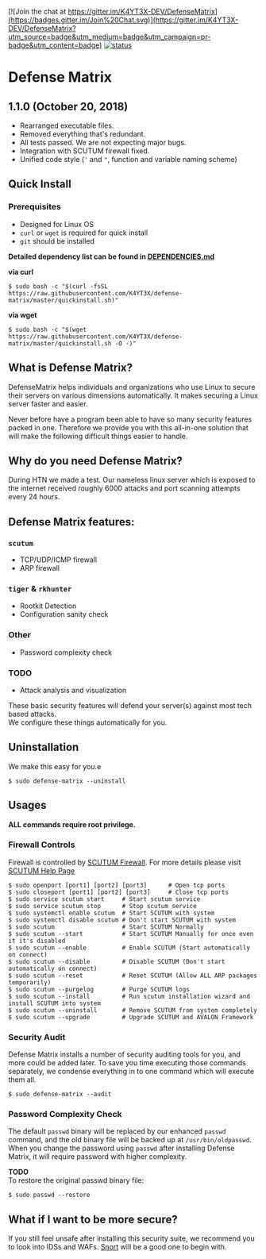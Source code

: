 [![Join the chat at https://gitter.im/K4YT3X-DEV/DefenseMatrix](https://badges.gitter.im/Join%20Chat.svg)](https://gitter.im/K4YT3X-DEV/DefenseMatrix?utm_source=badge&utm_medium=badge&utm_campaign=pr-badge&utm_content=badge)
[![status](https://travis-ci.org/K4YT3X/defense-matrix.svg)](https://travis-ci.org/K4YT3X/DefenseMatrix)

# Defense Matrix

## 1.1.0 (October 20, 2018)

- Rearranged executable files.
- Removed everything that's redundant.
- All tests passed. We are not expecting major bugs.
- Integration with SCUTUM firewall fixed.
- Unified code style (`'` and `"`, function and variable naming scheme)

## Quick Install

### Prerequisites

* Designed for Linux OS
* `curl` or `wget` is required for quick install
* `git` should be installed

**Detailed dependency list can be found in [DEPENDENCIES.md](https://github.com/K4YT3X/defense-matrix/blob/master/DEPENDENCIES.md)**

**via curl**
```
$ sudo bash -c "$(curl -fsSL https://raw.githubusercontent.com/K4YT3X/defense-matrix/master/quickinstall.sh)"
```

**via wget**
```
$ sudo bash -c "$(wget https://raw.githubusercontent.com/K4YT3X/defense-matrix/master/quickinstall.sh -O -)"
```

## What is Defense Matrix?

DefenseMatrix helps individuals and organizations who use Linux to secure their servers on various dimensions automatically. It makes securing a Linux server faster and easier.

Never before have a program been able to have so many security features packed in one. Therefore we provide you with this all-in-one solution that will make the following difficult things easier to handle.

## Why do you need Defense Matrix?

During HTN we made a test. Our nameless linux server which is exposed to the internet received roughly 6000 attacks and port scanning attempts every 24 hours. 

## Defense Matrix features:

### `scutum`

 - TCP/UDP/ICMP firewall 
 - ARP firewall

### `tiger` & `rkhunter`

 - Rootkit Detection
 - Configuration sanity check

### Other

 - Password complexity check

### TODO

 - Attack analysis and visualization

These basic security features will defend your server(s) against most tech based attacks.  
We configure these things automatically for you.  

## Uninstallation

We make this easy for you.e

```
$ sudo defense-matrix --uninstall
```

## Usages

**ALL commands require root privilege.**

### Firewall Controls

Firewall is controlled by [SCUTUM Firewall](https://github.com/K4YT3X/scutum). For more details please visit [SCUTUM Help Page](https://github.com/K4YT3X/scutum/blob/master/README.md)
```
$ sudo openport [port1] [port2] [port3]      # Open tcp ports
$ sudo closeport [port1] [port2] [port3]     # Close tcp ports
$ sudo service scutum start     # Start scutum service
$ sudo service scutum stop      # Stop scutum service
$ sudo systemctl enable scutum  # Start SCUTUM with system
$ sudo systemctl disable scutum # Don't start SCUTUM with system
$ sudo scutum                   # Start SCUTUM Normally
$ sudo scutum --start           # Start SCUTUM Manually for once even it it's disabled
$ sudo scutum --enable          # Enable SCUTUM (Start automatically on connect)
$ sudo scutum --disable         # Disable SCUTUM (Don't start automatically on connect)
$ sudo scutum --reset           # Reset SCUTUM (Allow ALL ARP packages temporarily)
$ sudo scutum --purgelog        # Purge SCUTUM logs
$ sudo scutum --install         # Run scutum installation wizard and install SCUTUM into system
$ sudo scutum --uninstall       # Remove SCUTUM from system completely 
$ sudo scutum --upgrade         # Upgrade SCUTUM and AVALON Framework
```

### Security Audit

Defense Matrix installs a number of security auditing tools for you, and more could be added later. To save you time executing those commands separately, we condense everything in to one command which will execute them all.

```
$ sudo defense-matrix --audit
```

### Password Complexity Check

The default `passwd` binary will be replaced by our enhanced `passwd` command, and the old binary file will be backed up at `/usr/bin/oldpasswd`. When you change the password using `passwd` after installing Defense Matrix, it will require password with higher complexity.

**TODO**  
To restore the original passwd binary file:
```
$ sudo passwd --restore
```

## What if I want to be more secure?

If you still feel unsafe after installing this security suite, we recommend you to look into IDSs and WAFs. [Snort](https://www.snort.org/) will be a good one to begin with.
